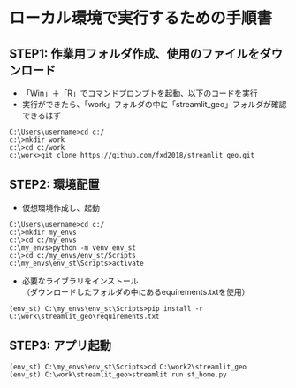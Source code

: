 # ローカル環境で実行するための手順書
## STEP1: 作業用フォルダ作成、使用のファイルをダウンロード
- 「Win」＋「R」でコマンドプロンプトを起動、以下のコードを実行
- 実行ができたら、「work」フォルダの中に「streamlit_geo」フォルダが確認できるはず
~~~
C:\Users\username>cd c:/
c:\>mkdir work
c:\>cd c:/work
c:\work>git clone https://github.com/fxd2018/streamlit_geo.git
~~~
## STEP2: 環境配置
- 仮想環境作成し、起動
~~~
C:\Users\username>cd c:/
c:\>mkdir my_envs
c:\>cd c:/my_envs
c:\my_envs>python -m venv env_st
c:\>cd c:/my_envs/env_st/Scripts
c:\my_envs\env_st\Scripts>activate
~~~
- 必要なライブラリをインストール  
（ダウンロードしたフォルダの中にあるequirements.txtを使用）
~~~
(env_st) C:\my_envs\env_st\Scripts>pip install -r C:\work\streamlit_geo\requirements.txt
~~~
## STEP3: アプリ起動
~~~
(env_st) C:\my_envs\env_st\Scripts>cd C:\work2\streamlit_geo
(env_st) C:\work\streamlit_geo>streamlit run st_home.py
~~~
